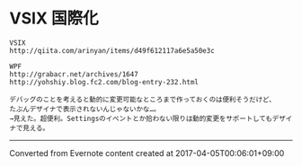 # VSIX 国際化
```
VSIX
http://qiita.com/arinyan/items/d49f612117a6e5a50e3c

WPF
http://grabacr.net/archives/1647
http://yohshiy.blog.fc2.com/blog-entry-232.html

デバッグのことを考えると動的に変更可能なところまで作っておくのは便利そうだけど、
たぶんデザイナで表示されないんじゃないかな…。
→見えた。超便利。Settingsのイベントとか拾わない限りは動的変更をサポートしてもデザイナで見える。
```

------------------------------------------------------------------------

Converted from Evernote content created at 2017-04-05T00:06:01+09:00